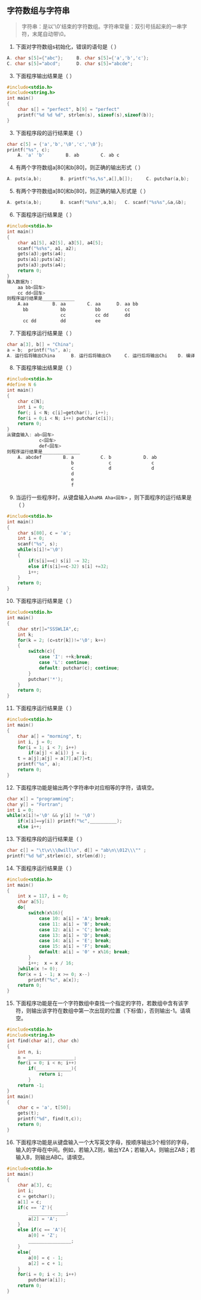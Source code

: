 ## 字符数组与字符串

> 字符串：是以'\0'结束的字符数组。字符串常量：双引号括起来的一串字符，末尾自动带\0。

1. 下面对字符数组s初始化，错误的语句是（        ）

```c
A. char s[5]={"abc"};	  B. char s[5]={'a','b','c'};		
C. char s[5]="abcd";	  D. char s[5]="abcde";
```

3. 下面程序输出结果是（        ）

```c
#include<stdio.h>
#include<string.h>
int main()
{
    char s[] = "perfect", b[9] = "perfect"
    printf("%d %d %d", strlen(s), sizeof(s),sizeof(b));	
}
```

3. 下面程序段的运行结果是（        ）

```c
char c[5] = {'a','b','\0','c','\0'};
printf("%s", c);
	A. 'a' 'b'        B. ab        C. ab c 
```

4. 有两个字符数组a[80]和b[80]，则正确的输出形式（        ）

```c
A. puts(a,b);		B. printf("%s,%s",a[],b[]);		C. putchar(a,b);		D. puts(a), puts(b);
```

5. 有两个字符数组a[80]和b[80]，则正确的输入形式是（        ）

```c
A. gets(a,b);		B. scanf("%s%s",a,b);	C. scanf("%s%s",&a,&b);		D.gets("a"),gets("b");
```

6. 下面程序运行结果是（        ）

```c
#include<stdio.h>
int main()
{
    char a1[5], a2[5], a3[5], a4[5];
    scanf("%s%s", a1, a2);
    gets(a3);gets(a4);
    puts(a1);puts(a2);
    puts(a3);puts(a4);
    return 0;
}
输入数据为：
    aa bb<回车>
    cc dd<回车>
则程序运行结果是____________
    A.aa         B. aa        C. aa	     D. aa bb
      bb            bb           bb         cc
                    cc           cc dd      dd
      cc dd         dd           ee
```

7. 下面程序运行结果是（        ）

```c
char a[3], b[] = "China";
a = b;  printf("%s", a);
A. 运行后将输出China		B. 运行后将输出Ch		C. 运行后将输出Chi	D. 编译出错
```

8. 下面程序输出结果是（        ）

```c
#include<stdio.h>
#define N 6
int main()
{
    char c[N];
    int i = 0;
    for(; i < N; c[i]=getchar(), i++);
    for(i = 0;i < N; i++) putchar(c[i]);
    return 0;
}
从键盘输入: ab<回车>
            c<回车>
            def<回车>
则程序运行结果是______________
    A. abcdef        B. a          C. b            D. ab
                        b             c               c
                        c             d               d
                        d
                        e
                        f
```

9. 当运行一些程序时，从键盘输入`AhaMA Aha<回车>` ，则下面程序的运行结果是（                                  ）

```c
#include<stdio.h>
int main()
{
    char s[80], c = 'a';
    int i = 0;
    scanf("%s", s);
    while(s[i]!='\0')
    {
        if(s[i]==c) s[i] -= 32;
        else if(s[i]==c-32) s[i] +=32;
        i++;
    }
    return 0;
}
```

10. 下面程序运行结果是（               ）

```c
#include<stdio.h>
int main()
{
    char str[]="SSSWLIA",c;
    int k;
    for(k = 2; (c=str[k])!='\0'; k++)
    {
        switch(c){
            case 'I': ++k;break;
            case 'L': continue;
            default: putchar(c); continue;
        }
        putchar('*');
    }
    return 0;
}
```

11. 下面程序运行结果是（            ）

```c
#include<stdio.h>
int main()
{
    char a[] = "morming", t;
    int i, j = 0;
    for(i = 1; i < 7; i++)
        if(a[j] < a[i]) j = i;
    t = a[j];a[j] = a[7];a[7]=t;
    printf("%s", a);
    return 0;
}
```

12. 下面程序功能是输出两个字符串中对应相等的字符，请填空。

```c
char x[] = "programming";
char y[] = "Fortran";
int i = 0;
while(x[i]!='\0' && y[i] != '\0')
    if(x[i]==y[i]) printf("%c",__________);
    else i++;
```

13. 下面程序段的运行结果是（            ）

```c
char c[] = "\t\v\\\0will\n", d[] = "ab\n\\012\\\"" ;
printf("%d %d",strlen(c), strlen(d));
```

14. 下面程序运行结果是（        ）

```c
#include<stdio.h>
int main()
{
    int x = 117, i = 0;
    char a[5];
    do{
        switch(x%16){
            case 10: a[i] = 'A'; break;
            case 11: a[i] = 'B'; break;
            case 12: a[i] = 'C'; break;
            case 13: a[i] = 'D'; break;
            case 14: a[i] = 'E'; break;
            case 15: a[i] = 'F'; break;
            default: a[i] = '0' + x%16; break;
        }
        i++;  x = x / 16;
    }while(x != 0);
    for(x = i - 1; x >= 0; x--)
        printf("%c", a[x]);
    return 0;
}
```

15. 下面程序功能是在一个字符数组中查找一个指定的字符，若数组中含有该字符，则输出该字符在数组中第一次出现的位置（下标值），否则输出-1。请填空。

```c
#include<stdio.h>
#include<string.h>
int find(char a[], char ch)
{
    int n, i;
    n = _________________;
    for(i = 0; i < n; i++)
        if(_____________){
			return i;
        }
    return -1;
}
int main()
{
    char c = 'a', t[50];
    gets(t);
    printf("%d", find(t,c));
    return 0;
}
```

16. 下面程序功能是从键盘输入一个大写英文字母，按顺序输出3个相邻的字母，输入的字母在中间。例如，若输入Z则，输出YZA；若输入A，则输出ZAB；若输入B，则输出ABC。请填空。

```c
#include<stdio.h>
int main()
{
    char a[3], c;
    int i;
    c = getchar();
    a[1] = c;
    if(c == 'Z'){
        ______________;
        a[2] = 'A';
    }
    else if(c == 'A'){
        a[0] = 'Z';
        ________________;
    }
    else{
        a[0] = c - 1;
        a[2] = c + 1;
    }
    for(i = 0; i < 3; i++)
        putchar(a[i]);
    return 0;
}
```


